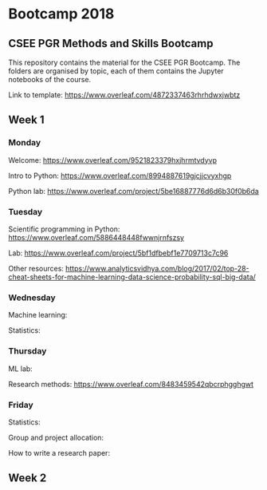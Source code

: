 # Bootcamp 2018
## CSEE PGR Methods and Skills Bootcamp

This repository contains the material for the CSEE PGR Bootcamp. The folders are organised by topic, each of them contains the Jupyter notebooks of the course.

Link to template: https://www.overleaf.com/4872337463rhrhdwxjwbtz

## Week 1

### Monday
Welcome: https://www.overleaf.com/9521823379hxjhrmtvdyvp

Intro to Python: https://www.overleaf.com/8994887619gjcjjcvyxhgp

Python lab: https://www.overleaf.com/project/5be16887776d6d6b30f0b6da


### Tuesday

Scientific programming in Python: https://www.overleaf.com/5886448448fwwnjrnfszsy

Lab: https://www.overleaf.com/project/5bf1dfbebf1e7709713c7c96

Other resources: https://www.analyticsvidhya.com/blog/2017/02/top-28-cheat-sheets-for-machine-learning-data-science-probability-sql-big-data/

### Wednesday

Machine learning: 

Statistics: 


### Thursday

ML lab:

Research methods: https://www.overleaf.com/8483459542qbcrphgghgwt

### Friday

Statistics:

Group and project allocation:

How to write a research paper: 


## Week 2
